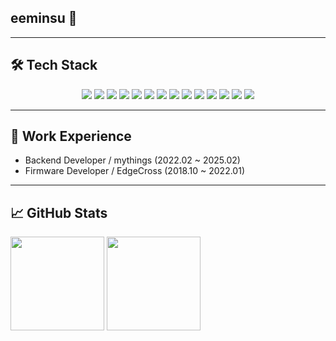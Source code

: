 <h2 align="left">eeminsu 🤟</h2>

---

## 🛠 Tech Stack

<p align="center">
  <!-- 언어/프레임워크 -->
  <img src="https://img.shields.io/badge/Java-007396?style=flat-square&logo=openjdk&logoColor=white"/>
  <img src="https://img.shields.io/badge/Spring Boot-6DB33F?style=flat-square&logo=springboot&logoColor=white"/>
  <img src="https://img.shields.io/badge/Spring Batch-6DB33F?style=flat-square&logo=spring&logoColor=white"/>
  <img src="https://img.shields.io/badge/JPA-%235A29E4?style=flat-square"/>
  <img src="https://img.shields.io/badge/MyBatis-DB4713?style=flat-square"/>
  <img src="https://img.shields.io/badge/Netty-FF6F00?style=flat-square"/>

  <!-- 데이터베이스 -->
  <img src="https://img.shields.io/badge/MySQL-4479A1?style=flat-square&logo=mysql&logoColor=white"/>
  <img src="https://img.shields.io/badge/PostgreSQL-336791?style=flat-square&logo=postgresql&logoColor=white"/>
  <img src="https://img.shields.io/badge/Redis-DC382D?style=flat-square&logo=redis&logoColor=white"/>

  <!-- AWS -->
  <img src="https://img.shields.io/badge/AWS EC2-232F3E?style=flat-square&logo=amazonaws&logoColor=white"/>
  <img src="https://img.shields.io/badge/S3-569A31?style=flat-square&logo=amazonaws&logoColor=white"/>
  <img src="https://img.shields.io/badge/OpenSearch-005EB8?style=flat-square&logo=opensearch&logoColor=white"/>
  <img src="https://img.shields.io/badge/SNS-FF9900?style=flat-square&logo=amazonaws&logoColor=white"/>
  <img src="https://img.shields.io/badge/SES-FF9900?style=flat-square&logo=amazonaws&logoColor=white"/>
</p>

---

## 💼 Work Experience
- Backend Developer / mythings (2022.02 ~ 2025.02)
- Firmware Developer / EdgeCross (2018.10 ~ 2022.01)

---
## 📈 GitHub Stats

<p align="left">
  <img src="https://github-readme-stats.vercel.app/api?username=eeminsu&show_icons=true&theme=default" height="150"/>
  <img src="https://github-readme-stats.vercel.app/api/top-langs/?username=eeminsu&layout=compact&langs_count=6" height="150"/>
</p>
